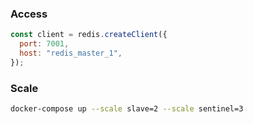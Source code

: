 ### Access

```javascript
const client = redis.createClient({
  port: 7001,
  host: "redis_master_1",
});
```

### Scale

```bash
docker-compose up --scale slave=2 --scale sentinel=3
```
